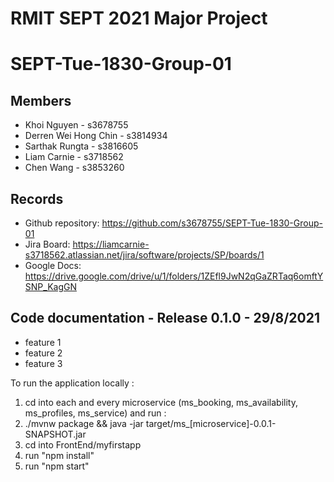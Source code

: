 # RMIT SEPT 2021 Major Project

# SEPT-Tue-1830-Group-01

## Members
* Khoi Nguyen - s3678755
* Derren Wei Hong Chin - s3814934
* Sarthak Rungta - s3816605
* Liam Carnie - s3718562
* Chen Wang - s3853260

## Records

* Github repository: https://github.com/s3678755/SEPT-Tue-1830-Group-01
* Jira Board: https://liamcarnie-s3718562.atlassian.net/jira/software/projects/SP/boards/1
* Google Docs: https://drive.google.com/drive/u/1/folders/1ZEfl9JwN2qGaZRTaq6omftYSNP_KagGN

	
## Code documentation - Release 0.1.0 - 29/8/2021
* feature 1
* feature 2
* feature 3
  

To run the application locally : 
1) cd into each and every microservice (ms_booking, ms_availability, ms_profiles, ms_service) and run :
2) ./mvnw package && java -jar target/ms_[microservice]-0.0.1-SNAPSHOT.jar
3) cd into FrontEnd/myfirstapp
4) run "npm install"
5) run "npm start"



